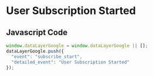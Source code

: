 # User Subscription Started

### 

## Javascript Code
```js
window.dataLayerGoogle = window.dataLayerGoogle || [];
dataLayerGoogle.push({
  "event": "subscribe_start",
  "detailed_event": "User Subscription Started"
});
```








